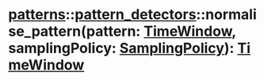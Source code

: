 # [patterns](/libs/patterns/)::[pattern_detectors](/libs/patterns/pattern_detectors/)::normalise_pattern(pattern:&nbsp;[TimeWindow](/libs/std/util/type.TimeWindow.md), samplingPolicy:&nbsp;[SamplingPolicy](/libs/patterns/pattern_detectors/enum.SamplingPolicy.md)):&nbsp;[TimeWindow](/libs/std/util/type.TimeWindow.md)

